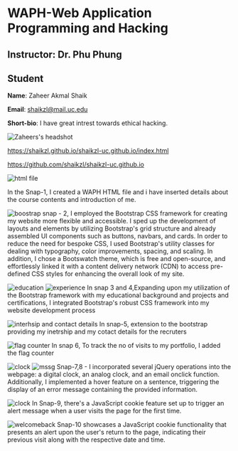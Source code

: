 # WAPH-Web Application Programming and Hacking

## Instructor: Dr. Phu Phung
## Student

**Name**: Zaheer Akmal Shaik

**Email**: shaikzl@mail.uc.edu

**Short-bio**: I have great intrest towards ethical hacking. 

![Zaheers's headshot](images/zaheerpic.jpeg)

https://shaikzl.github.io/shaikzl-uc.github.io/index.html

https://github.com/shaikzl/shaikzl-uc.github.io

 ![html file](images/i1.png)

In the Snap-1, I created a WAPH HTML file and i have inserted details about the course contents and introduction of me.

![boostrap](images/i2.png)
snap - 2, I employed the Bootstrap CSS framework for creating my website more flexible and accessible. I sped up the development of layouts and elements by utilizing Bootstrap's grid structure and already assembled UI components such as buttons, navbars, and cards. In order to reduce the need for bespoke CSS, I used Bootstrap's utility classes for dealing with typography, color improvements, spacing, and scaling. In addition, I chose a Bootswatch theme, which is free and open-source, and effortlessly linked it with a content delivery network (CDN) to access pre-defined CSS styles for enhancing the overall look of my site.

![education](images/i3.png)
![experience](images/i4.png)
In snap 3 and 4,Expanding upon my utilization of the Bootstrap framework with my educational background and projects and certifications, I integrated Bootstrap's robust CSS framework into my website development process

![interhsip and contact details](images/i5.png)
In snap-5, extension to the bootstrap providing my inetrship and my cotact details for the recruters

![flag counter](images/i6.png)
In snap 6, To track the no of visits to my portfolio, I added the flag counter

![clock](images/i8.png)
![mssg](images/i9.png)
Snap-7,8 - I incorporated several jQuery operations into the webpage: a digital clock, an analog clock, and an email onclick function. Additionally, I implemented a hover feature on a sentence, triggering the display of an error message containing the provided information.

![clock](images/i10.png)
In Snap-9, there's a JavaScript cookie feature set up to trigger an alert message when a user visits the page for the first time.

![welcomeback](images/i11.png)
Snap-10 showcases a JavaScript cookie functionality that presents an alert upon the user's return to the page, indicating their previous visit along with the respective date and time.
